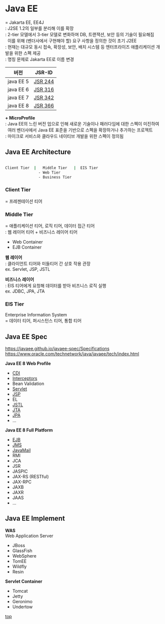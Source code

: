 # Java EE
= Jakarta EE, EE4J       
: J2SE 1.2의 일부를 분리해 이를 확장                   
: 2-tier 모델에서 3-tier 모델로 변화하며 DB, 트랜잭션, 보안 등의 기술이 필요해짐     
&nbsp; 이를 위해 (벤더사에서 구현해야 할) 요구 사항을 정의한 것이 초기 J2EE            
: 현재는 대규모 동시 접속, 확장성, 보안, 배치 시스템 등 엔터프라이즈 애플리케이션 개발을 위한 스펙 제공     
: 명칭 문제로 Jakarta EE로 이름 변경    


버전 | JSR-ID
---|---
java EE 5 | [JSR 244](https://www.jcp.org/en/jsr/detail?id=244)
java EE 6 | [JSR 316](https://www.jcp.org/en/jsr/detail?id=316)
java EE 7 | [JSR 342](https://www.jcp.org/en/jsr/detail?id=342)
java EE 8 | [JSR 366](https://www.jcp.org/en/jsr/detail?id=366)  


**+ MicroProfile**   
: Java EE의 느린 버전 업으로 인해 새로운 기술이나 패러다임에 대한 스펙이 미진하여          
&nbsp; 여러 벤더사에서 Java EE 표준을 기반으로 스펙을 확장하거나 추가하는 프로젝트     
: 마이크로 서비스와 클라우드 네이티브 개발을 위한 스펙이 정의됨           



## Java EE Architecture

```bash

Client Tier  |   Middle Tier   |  EIS Tier
               - Web Tier
               - Business Tier
```


### Client Tier
=  프레젠테이션 티어  


### Middle Tier
= 애플리케이션 티어, 로직 티어, 데이터 접근 티어   
: 웹 레이어 티어 + 비즈니스 레이어 티어

- Web Container
- EJB Container


**웹 레이어**    
: 클라이언트 티어와 미들티어 간 상호 작용 관장     
ex. Servlet, JSP, JSTL


**비즈니스 레이어**    
: EIS 티어에게 요청해 데이터를 받아 비즈니스 로직 실행  
ex. JDBC, JPA, JTA



### EIS Tier
Enterprise Information System    
= 데이터 티어, 퍼시스턴스 티어, 통합 티어



## Java EE Spec

https://javaee.github.io/javaee-spec/Specifications  
https://www.oracle.com/technetwork/java/javaee/tech/index.html  


**Java EE 8 Web Profile**    
- [CDI](./cdi.md)
- [Interceptors](./interceptors.md)
- Bean Validation
- [Servlet](./servlet.md)
- [JSP](./jsp.md)
- EL
- [JSTL](./jstl.md)
- [JTA](./jta.md)
- [JPA](./jpa.md)
- ...


**Java EE 8 Full Platform**   
- [EJB](./ejb.md)
- [JMS](./jms.md)
- [JavaMail](./javamail.md)
- RMI
- JCA
- JSR
- JASPIC    
- JAX-RS (RESTful)
- JAX-RPC
- JAXB
- JAXR
- JAAS
- ...



## Java EE Implement

**WAS**    
Web Application Server

- JBoss
- GlassFish
- WebSphere
- TomEE
- Wildfly
- Resin


**Servlet Container**    
- Tomcat
- Jetty
- Geronimo
- Undertow



[top](#)
